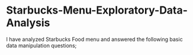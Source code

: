 # Starbucks-Menu-Exploratory-Data-Analysis
I have analyzed Starbucks Food menu and answered the following basic data manipulation questions; 
